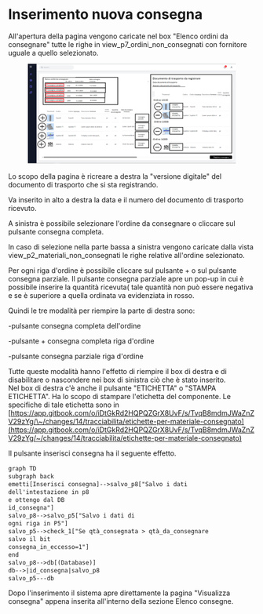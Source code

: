 # Inserimento nuova consegna

All'apertura della pagina vengono caricate nel box "Elenco ordini da consegnare" tutte le righe in view\_p7\_ordini\_non\_consegnati con fornitore uguale a quello selezionato.

<figure><img src="../.gitbook/assets/Immagine25.png" alt=""><figcaption></figcaption></figure>

Lo scopo della pagina è ricreare a destra la "versione digitale" del documento di trasporto che si sta registrando.

Va inserito in alto a destra la data e il numero del documento di trasporto ricevuto.

A sinistra è possibile selezionare l'ordine da consegnare o cliccare sul pulsante consegna completa.

In caso di selezione nella parte bassa a sinistra vengono caricate dalla vista view\_p2\_materiali\_non\_consegnati le righe relative all'ordine selezionato.

Per ogni riga d'ordine è possibile cliccare sul pulsante + o sul pulsante consegna parziale. Il pulsante consegna parziale apre un pop-up in cui è possibile inserire la quantità ricevuta( tale quantità non può essere negativa e se è superiore a quella ordinata va evidenziata in rosso.

Quindi le tre modalità per riempire la parte di destra sono:&#x20;

-pulsante consegna completa dell'ordine

-pulsante + consegna completa riga d'ordine

-pulsante consegna parziale riga d'ordine

Tutte queste modalità hanno l'effetto di riempire il box di destra e di disabilitare o nascondere nei box di sinistra ciò che è stato inserito.\
Nel box di destra c'è anche il pulsante "ETICHETTA" o "STAMPA ETICHETTA". Ha lo scopo di stampare l'etichetta del componente. Le specifiche di tale etichetta sono in [https://app.gitbook.com/o/iDtGkRd2HQPQZGrX8UvF/s/TvqB8mdmJWaZnZV29zYg/\~/changes/14/tracciabilita/etichette-per-materiale-consegnato](https://app.gitbook.com/o/iDtGkRd2HQPQZGrX8UvF/s/TvqB8mdmJWaZnZV29zYg/~/changes/14/tracciabilita/etichette-per-materiale-consegnato)

&#x20;Il pulsante inserisci consegna ha il seguente effetto.

```mermaid
graph TD
subgraph back
emetti[Inserisci consegna]-->salvo_p8["Salvo i dati
dell'intestazione in p8
e ottengo dal DB
id_consegna"]
salvo_p8-->salvo_p5["Salvo i dati di
ogni riga in P5"]
salvo_p5-->check_1["Se qtà_consegnata > qtà_da_consegnare
salvo il bit
consegna_in_eccesso=1"]
end
salvo_p8-->db[(Database)]
db-->|id_consegna|salvo_p8
salvo_p5---db
```

Dopo l'inserimento il sistema apre direttamente la pagina "Visualizza consegna" appena inserita all'interno della sezione Elenco consegne.
